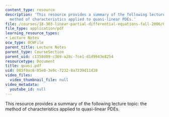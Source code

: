 ```yaml
---
content_type: resource
description: 'This resource provides a summary of the following lecture topic: the
  method of characteristics applied to quasi-linear PDEs.'
file: /courses/18-303-linear-partial-differential-equations-fall-2006/085f9ac605e03e9c72328a7239d11d10_quasi.pdf
file_type: application/pdf
learning_resource_types:
- Lecture Notes
ocw_type: OCWFile
parent_title: Lecture Notes
parent_type: CourseSection
parent_uid: c1358d09-c369-a28c-7ce1-d1d9943e8254
resourcetype: Document
title: quasi.pdf
uid: 085f9ac6-05e0-3e9c-7232-8a7239d11d10
video_files:
  video_thumbnail_file: null
video_metadata:
  youtube_id: null
---
```

This resource provides a summary of the following lecture topic: the method of characteristics applied to quasi-linear PDEs.

